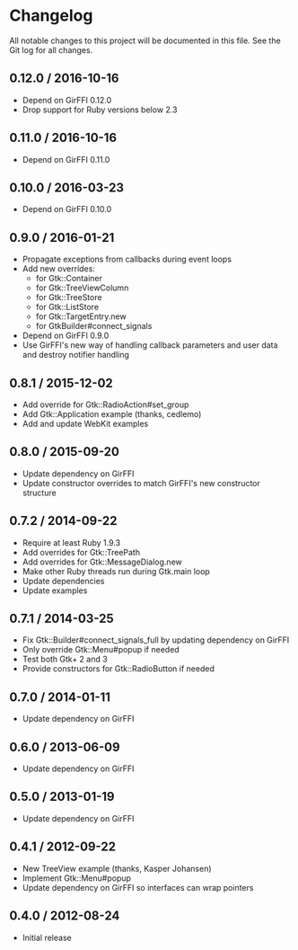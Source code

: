 # Changelog

All notable changes to this project will be documented in this file. See the
Git log for all changes.

## 0.12.0 / 2016-10-16

* Depend on GirFFI 0.12.0
* Drop support for Ruby versions below 2.3

## 0.11.0 / 2016-10-16

* Depend on GirFFI 0.11.0

## 0.10.0 / 2016-03-23

* Depend on GirFFI 0.10.0

## 0.9.0 / 2016-01-21

* Propagate exceptions from callbacks during event loops
* Add new overrides:
  * for Gtk::Container
  * for Gtk::TreeViewColumn
  * for Gtk::TreeStore
  * for Gtk::ListStore
  * for Gtk::TargetEntry.new
  * for GtkBuilder#connect_signals
* Depend on GirFFI 0.9.0
* Use GirFFI's new way of handling callback parameters and user data and
  destroy notifier handling

## 0.8.1 / 2015-12-02

* Add override for Gtk::RadioAction#set_group
* Add Gtk::Application example (thanks, cedlemo)
* Add and update WebKit examples

## 0.8.0 / 2015-09-20

* Update dependency on GirFFI
* Update constructor overrides to match GirFFI's new constructor structure

## 0.7.2 / 2014-09-22

* Require at least Ruby 1.9.3
* Add overrides for Gtk::TreePath
* Add overrides for Gtk::MessageDialog.new
* Make other Ruby threads run during Gtk.main loop
* Update dependencies
* Update examples

## 0.7.1 / 2014-03-25

* Fix Gtk::Builder#connect_signals_full by updating dependency on GirFFI
* Only override Gtk::Menu#popup if needed
* Test both Gtk+ 2 and 3
* Provide constructors for Gtk::RadioButton if needed

## 0.7.0 / 2014-01-11

* Update dependency on GirFFI

## 0.6.0 / 2013-06-09

* Update dependency on GirFFI

## 0.5.0 / 2013-01-19

* Update dependency on GirFFI

## 0.4.1 / 2012-09-22

* New TreeView example (thanks, Kasper Johansen)
* Implement Gtk::Menu#popup
* Update dependency on GirFFI so interfaces can wrap pointers

## 0.4.0 / 2012-08-24

* Initial release
